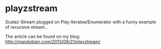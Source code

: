 playzstream
===========

Scalaz-Stream plugged on Play Iteratee/Enumerator
with a funny example of recursive stream...

The article can be found on my blog: http://mandubian.com/2013/08/21/playztream/